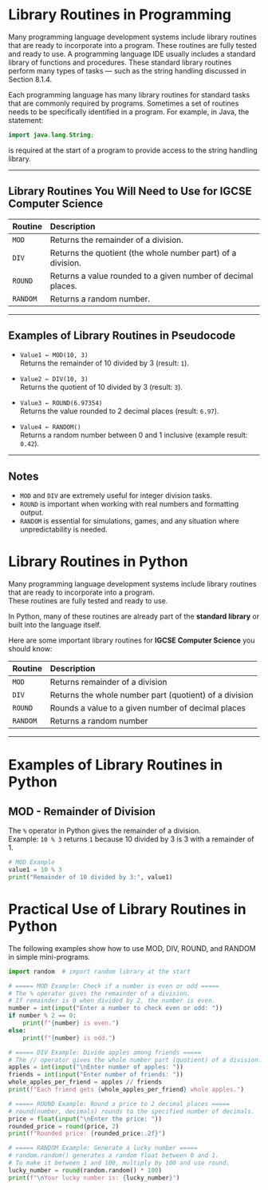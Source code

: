 # Library Routines in Programming

Many programming language development systems include library routines that are ready to incorporate into a program. These routines are fully tested and ready to use. A programming language IDE usually includes a standard library of functions and procedures. These standard library routines perform many types of tasks — such as the string handling discussed in Section 8.1.4.

Each programming language has many library routines for standard tasks that are commonly required by programs. Sometimes a set of routines needs to be specifically identified in a program. For example, in Java, the statement:

```java
import java.lang.String;
```

is required at the start of a program to provide access to the string handling library.

---

## Library Routines You Will Need to Use for IGCSE Computer Science

| Routine | Description |
|:--------|:------------|
| `MOD`   | Returns the remainder of a division. |
| `DIV`   | Returns the quotient (the whole number part) of a division. |
| `ROUND` | Returns a value rounded to a given number of decimal places. |
| `RANDOM`| Returns a random number. |

---

## Examples of Library Routines in Pseudocode

- `Value1 ← MOD(10, 3)`  
  Returns the remainder of 10 divided by 3 (result: `1`).

- `Value2 ← DIV(10, 3)`  
  Returns the quotient of 10 divided by 3 (result: `3`).

- `Value3 ← ROUND(6.97354)`  
  Returns the value rounded to 2 decimal places (result: `6.97`).

- `Value4 ← RANDOM()`  
  Returns a random number between 0 and 1 inclusive (example result: `0.42`).

---

## Notes

- `MOD` and `DIV` are extremely useful for integer division tasks.
- `ROUND` is important when working with real numbers and formatting output.
- `RANDOM` is essential for simulations, games, and any situation where unpredictability is needed.

# Library Routines in Python

Many programming language development systems include library routines that are ready to incorporate into a program.  
These routines are fully tested and ready to use.

In Python, many of these routines are already part of the **standard library** or built into the language itself.

Here are some important library routines for **IGCSE Computer Science** you should know:

| Routine | Description |
|:---|:---|
| `MOD` | Returns remainder of a division |
| `DIV` | Returns the whole number part (quotient) of a division |
| `ROUND` | Rounds a value to a given number of decimal places |
| `RANDOM` | Returns a random number |

---

# Examples of Library Routines in Python

## MOD - Remainder of Division

The `%` operator in Python gives the remainder of a division.  
Example: `10 % 3` returns `1` because 10 divided by 3 is 3 with a remainder of 1.

```python
# MOD Example
value1 = 10 % 3
print("Remainder of 10 divided by 3:", value1)  
```

# Practical Use of Library Routines in Python

The following examples show how to use MOD, DIV, ROUND, and RANDOM in simple mini-programs.

```python
import random  # import random library at the start

# ===== MOD Example: Check if a number is even or odd =====
# The % operator gives the remainder of a division.
# If remainder is 0 when divided by 2, the number is even.
number = int(input("Enter a number to check even or odd: "))
if number % 2 == 0:
    print(f"{number} is even.")
else:
    print(f"{number} is odd.")

# ===== DIV Example: Divide apples among friends =====
# The // operator gives the whole number part (quotient) of a division.
apples = int(input("\nEnter number of apples: "))
friends = int(input("Enter number of friends: "))
whole_apples_per_friend = apples // friends
print(f"Each friend gets {whole_apples_per_friend} whole apples.")

# ===== ROUND Example: Round a price to 2 decimal places =====
# round(number, decimals) rounds to the specified number of decimals.
price = float(input("\nEnter the price: "))
rounded_price = round(price, 2)
print(f"Rounded price: {rounded_price:.2f}")

# ===== RANDOM Example: Generate a lucky number =====
# random.random() generates a random float between 0 and 1.
# To make it between 1 and 100, multiply by 100 and use round.
lucky_number = round(random.random() * 100)
print(f"\nYour lucky number is: {lucky_number}")
```

